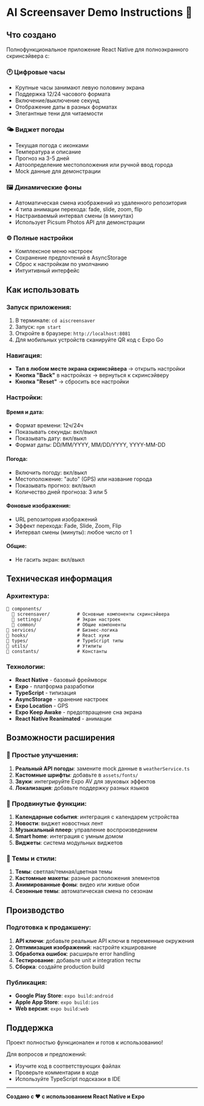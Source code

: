 # AI Screensaver Demo Instructions 🚀

## Что создано

Полнофункциональное приложение React Native для полноэкранного скринсэйвера с:

### 🕐 Цифровые часы
- Крупные часы занимают левую половину экрана
- Поддержка 12/24 часового формата
- Включение/выключение секунд
- Отображение даты в разных форматах
- Элегантные тени для читаемости

### 🌤️ Виджет погоды
- Текущая погода с иконками
- Температура и описание
- Прогноз на 3-5 дней
- Автоопределение местоположения или ручной ввод города
- Mock данные для демонстрации

### 🖼️ Динамические фоны
- Автоматическая смена изображений из удаленного репозитория
- 4 типа анимации перехода: fade, slide, zoom, flip
- Настраиваемый интервал смены (в минутах)
- Использует Picsum Photos API для демонстрации

### ⚙️ Полные настройки
- Комплексное меню настроек
- Сохранение предпочтений в AsyncStorage
- Сброс к настройкам по умолчанию
- Интуитивный интерфейс

## Как использовать

### Запуск приложения:
1. В терминале: `cd aiscreensaver`
2. Запуск: `npm start`
3. Откройте в браузере: `http://localhost:8081`
4. Для мобильных устройств сканируйте QR код с Expo Go

### Навигация:
- **Тап в любом месте экрана скринсэйвера** → открыть настройки
- **Кнопка "Back"** в настройках → вернуться к скринсэйверу
- **Кнопка "Reset"** → сбросить все настройки

### Настройки:

#### Время и дата:
- Формат времени: 12ч/24ч
- Показывать секунды: вкл/выкл
- Показывать дату: вкл/выкл
- Формат даты: DD/MM/YYYY, MM/DD/YYYY, YYYY-MM-DD

#### Погода:
- Включить погоду: вкл/выкл
- Местоположение: "auto" (GPS) или название города
- Показывать прогноз: вкл/выкл
- Количество дней прогноза: 3 или 5

#### Фоновые изображения:
- URL репозитория изображений
- Эффект перехода: Fade, Slide, Zoom, Flip
- Интервал смены (минуты): любое число от 1

#### Общие:
- Не гасить экран: вкл/выкл

## Техническая информация

### Архитектура:
```
📁 components/
  📁 screensaver/          # Основные компоненты скринсэйвера
  📁 settings/             # Экран настроек
  📁 common/               # Общие компоненты
📁 services/               # Бизнес-логика
📁 hooks/                  # React хуки
📁 types/                  # TypeScript типы
📁 utils/                  # Утилиты
📁 constants/              # Константы
```

### Технологии:
- **React Native** - базовый фреймворк
- **Expo** - платформа разработки
- **TypeScript** - типизация
- **AsyncStorage** - хранение настроек
- **Expo Location** - GPS
- **Expo Keep Awake** - предотвращение сна экрана
- **React Native Reanimated** - анимации

## Возможности расширения

### 🔧 Простые улучшения:
1. **Реальный API погоды**: замените mock данные в `weatherService.ts`
2. **Кастомные шрифты**: добавьте в `assets/fonts/`
3. **Звуки**: интегрируйте Expo AV для звуковых эффектов
4. **Локализация**: добавьте поддержку разных языков

### 🚀 Продвинутые функции:
1. **Календарные события**: интеграция с календарем устройства
2. **Новости**: виджет новостных лент
3. **Музыкальный плеер**: управление воспроизведением
4. **Smart home**: интеграция с умным домом
5. **Виджеты**: система модульных виджетов

### 🎨 Темы и стили:
1. **Темы**: светлая/темная/цветная темы
2. **Кастомные макеты**: разные расположения элементов
3. **Анимированные фоны**: видео или живые обои
4. **Сезонные темы**: автоматическая смена по сезонам

## Производство

### Подготовка к продакшену:
1. **API ключи**: добавьте реальные API ключи в переменные окружения
2. **Оптимизация изображений**: настройте кэширование
3. **Обработка ошибок**: расширьте error handling
4. **Тестирование**: добавьте unit и integration тесты
5. **Сборка**: создайте production build

### Публикация:
- **Google Play Store**: `expo build:android`
- **Apple App Store**: `expo build:ios`
- **Web версия**: `expo build:web`

## Поддержка

Проект полностью функционален и готов к использованию!

Для вопросов и предложений:
- Изучите код в соответствующих файлах
- Проверьте комментарии в коде
- Используйте TypeScript подсказки в IDE

---

**Создано с ❤️ с использованием React Native и Expo**
